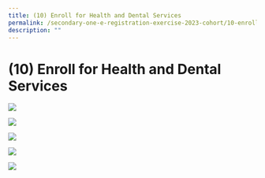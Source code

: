 ```yaml
---
title: (10) Enroll for Health and Dental Services
permalink: /secondary-one-e-registration-exercise-2023-cohort/10-enroll-for-health-and-dental-services/
description: ""
---
```

# **(10) Enroll for Health and Dental Services**

![](/images/HPB%20Letter%20to%20S1%20Parents_Page_1.jpg)

![](/images/HPB%20Letter%20to%20S1%20Parents_Page_2.jpg)

![](/images/HPB%20Letter%20to%20S1%20Parents_Page_3.jpg)

![](/images/HPB%20Letter%20to%20S1%20Parents_Page_4.jpg)

![](/images/HPB%20Letter%20to%20S1%20Parents_Page_5.jpg)
